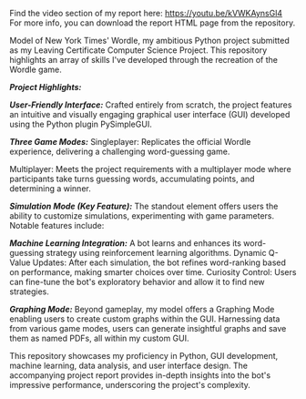 Find the video section of my report here: https://youtu.be/kVWKAynsGl4
For more info, you can download the report HTML page from the repository.



Model of New York Times' Wordle, my ambitious Python project submitted as my Leaving Certificate Computer Science Project. This repository highlights an array of skills I've developed through the recreation of the Wordle game.

***Project Highlights:***

***User-Friendly Interface:***
Crafted entirely from scratch, the project features an intuitive and visually engaging graphical user interface (GUI) developed using the Python plugin PySimpleGUI.

***Three Game Modes:***
Singleplayer: Replicates the official Wordle experience, delivering a challenging word-guessing game.

Multiplayer: Meets the project requirements with a multiplayer mode where participants take turns guessing words, accumulating points, and determining a winner.

***Simulation Mode (Key Feature):*** The standout element offers users the ability to customize simulations, experimenting with game parameters. Notable features include:

***Machine Learning Integration:*** A bot learns and enhances its word-guessing strategy using reinforcement learning algorithms.
Dynamic Q-Value Updates: After each simulation, the bot refines word-ranking based on performance, making smarter choices over time.
Curiosity Control: Users can fine-tune the bot's exploratory behavior and allow it to find new strategies.

***Graphing Mode:***
Beyond gameplay, my model offers a Graphing Mode enabling users to create custom graphs within the GUI. Harnessing data from various game modes, users can generate insightful graphs and save them as named PDFs, all within my custom GUI.

This repository showcases my proficiency in Python, GUI development, machine learning, data analysis, and user interface design. The accompanying project report provides in-depth insights into the bot's impressive performance, underscoring the project's complexity.
